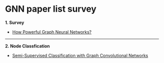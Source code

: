 # GNN paper list survey 
**1. Survey**
* <a href = "https://arxiv.org/pdf/1810.00826.pdf"> How Powerful Graph Neural Networks? </a>
---

**2. Node Classfication**
* <a href = "https://arxiv.org/pdf/1609.02907.pdf"> Semi-Supervised Classification with Graph Convolutional Networks </a>
